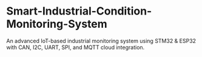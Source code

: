 # Smart-Industrial-Condition-Monitoring-System
An advanced IoT-based industrial monitoring system using STM32 &amp; ESP32 with CAN, I2C, UART, SPI, and MQTT cloud integration.

